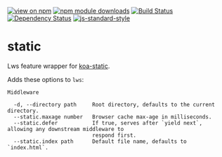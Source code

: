 [![view on npm](https://img.shields.io/npm/v/lws-static.svg)](https://www.npmjs.org/package/lws-static)
[![npm module downloads](https://img.shields.io/npm/dt/lws-static.svg)](https://www.npmjs.org/package/lws-static)
[![Build Status](https://travis-ci.org/lwsjs/static.svg?branch=master)](https://travis-ci.org/lwsjs/static)
[![Dependency Status](https://david-dm.org/lwsjs/static.svg)](https://david-dm.org/lwsjs/static)
[![js-standard-style](https://img.shields.io/badge/code%20style-standard-brightgreen.svg)](https://github.com/feross/standard)

# static

Lws feature wrapper for [koa-static](https://github.com/koajs/static).

Adds these options to `lws`:

```
Middleware

  -d, --directory path     Root directory, defaults to the current directory.
  --static.maxage number   Browser cache max-age in milliseconds.
  --static.defer           If true, serves after `yield next`, allowing any downstream middleware to
                           respond first.
  --static.index path      Default file name, defaults to `index.html`.
```
